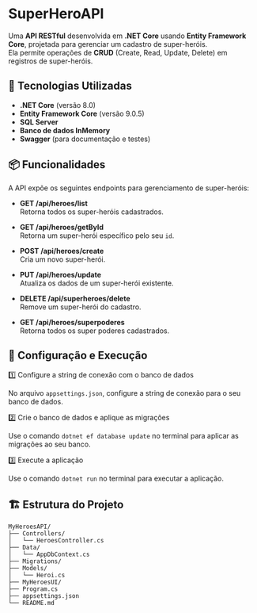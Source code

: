 ﻿# SuperHeroAPI

Uma **API RESTful** desenvolvida em **.NET Core** usando **Entity Framework Core**, projetada para gerenciar um cadastro de super-heróis.  
Ela permite operações de **CRUD** (Create, Read, Update, Delete) em registros de super-heróis.

## 🚀 Tecnologias Utilizadas

- **.NET Core** (versão 8.0)
- **Entity Framework Core** (versão 9.0.5)
- **SQL Server**
- **Banco de dados InMemory**
- **Swagger** (para documentação e testes)

## 📦 Funcionalidades

A API expõe os seguintes endpoints para gerenciamento de super-heróis:

- **GET /api/heroes/list**  
  Retorna todos os super-heróis cadastrados.

- **GET /api/heroes/getById**  
  Retorna um super-herói específico pelo seu `id`.

- **POST /api/heroes/create**  
  Cria um novo super-herói.

- **PUT /api/heroes/update**  
  Atualiza os dados de um super-herói existente.

- **DELETE /api/superheroes/delete**  
  Remove um super-herói do cadastro.

- **GET /api/heroes/superpoderes**  
  Retorna todos os super poderes cadastrados.

## 🔧 Configuração e Execução
	
1️⃣ Configure a string de conexão com o banco de dados

No arquivo `appsettings.json`, configure a string de conexão para o seu banco de dados.


2️⃣ Crie o banco de dados e aplique as migrações

Use o comando `dotnet ef database update` no terminal para aplicar as migrações ao seu banco.

3️⃣ Execute a aplicação

Use o comando `dotnet run` no terminal para executar a aplicação.

## 🏗️ Estrutura do Projeto

```plaintext
MyHeroesAPI/
├── Controllers/
│   └── HeroesController.cs
├── Data/
│   └── AppDbContext.cs
├── Migrations/
├── Models/
│   └── Heroi.cs
├── MyHeroesUI/
├── Program.cs
├── appsettings.json
└── README.md

